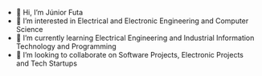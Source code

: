 - 👋 Hi, I’m Júnior Futa
- 👀 I’m interested in Electrical and Electronic Engineering and Computer Science
- 🌱 I’m currently learning Electrical Engineering and Industrial Information Technology and Programming
- 🤝 I’m looking to collaborate on Software Projects, Electronic Projects and Tech Startups
